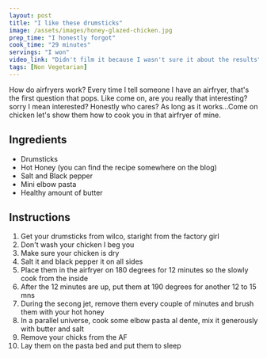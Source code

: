 ```yaml
---
layout: post
title: "I like these drumsticks"
image: /assets/images/honey-glazed-chicken.jpg
prep_time: "I honestly forgot"
cook_time: "29 minutes"
servings: "I won"
video_link: "Didn't film it because I wasn't sure it about the results"
tags: [Non Vegetarian] 
---
```


How do airfryers work? Every time I tell someone I have an airfryer, that's the first question that pops. Like come on, are you really that interesting? sorry I mean interested? Honestly who cares? As long as it works...Come on chicken let's show them how to cook you in that airfryer of mine. 


## Ingredients

* Drumsticks
* Hot Honey (you can find the recipe somewhere on the blog)
* Salt and Black pepper
* Mini elbow pasta
* Healthy amount of butter



## Instructions

1. Get your drumsticks from wilco, staright from the factory girl
2. Don't wash your chicken I beg you
3. Make sure your chicken is dry
4. Salt it and black pepper it on all sides 
5. Place them in the airfryer on 180 degrees for 12 minutes so the slowly cook from the inside 
6. After the 12 minutes are up, put them at 190 degrees for another 12 to 15 mns 
7. During the secong jet, remove them every couple of minutes and brush them with your hot honey
8. In a parallel universe, cook some elbow pasta al dente, mix it generously with butter and salt 
9. Remove your chicks from the AF 
10. Lay them on the pasta bed and put them to sleep 
